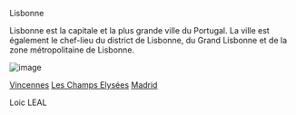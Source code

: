 Lisbonne

Lisbonne est la capitale et la plus grande ville du Portugal.
La ville est également le chef-lieu du district de Lisbonne,
du Grand Lisbonne et de la zone métropolitaine de Lisbonne.

![image](https://media.routard.com/image/62/9/fb-lisbonne-2.1475629.jpg)


[Vincennes](https://github.com/Doothrat/TP2-Labyrinthe/blob/main/vincennes.md)
[Les Champs Elysées](https://github.com/Doothrat/TP2-Labyrinthe/blob/main/champs-élysée.md)
[Madrid](https://github.com/Doothrat/TP2-Labyrinthe/blob/main/madrid.md)

Loic LEAL
